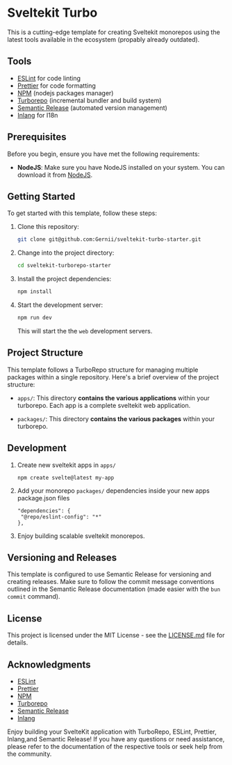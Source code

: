 # Sveltekit Turbo

This is a cutting-edge template for creating Sveltekit monorepos using the latest tools available in the ecosystem (propably already outdated).

## Tools

- [ESLint](https://eslint.org/) for code linting
- [Prettier](https://prettier.io) for code formatting
- [NPM](https://www.npmjs.com/) (nodejs packages manager)
- [Turborepo](https://turbo.build/repo) (incremental bundler and build system)
- [Semantic Release](https://semantic-release.gitbook.io/semantic-release/) (automated version management)
- [Inlang](https://inlang.com/) for I18n

## Prerequisites

Before you begin, ensure you have met the following requirements:

- **NodeJS**: Make sure you have NodeJS installed on your system. You can download it from [NodeJS](https://nodejs.org/en).

## Getting Started

To get started with this template, follow these steps:

1. Clone this repository:

   ```bash
   git clone git@github.com:Gernii/sveltekit-turbo-starter.git
   ```

2. Change into the project directory:

   ```bash
   cd sveltekit-turborepo-starter
   ```

3. Install the project dependencies:

   ```bash
   npm install
   ```

4. Start the development server:

   ```bash
   npm run dev
   ```

   This will start the the `web` development servers.

## Project Structure

This template follows a TurboRepo structure for managing multiple packages within a single repository. Here's a brief overview of the project structure:

- `apps/`: This directory **contains the various applications** within your turborepo. Each app is a complete sveltekit web application.

- `packages/`: This directory **contains the various packages** within your turborepo.

## Development

1. Create new sveltekit apps in `apps/`

   ```
   npm create svelte@latest my-app
   ```

2. Add your monorepo `packages/` dependencies inside your new apps package.json files

   ```
   "dependencies": {
   	"@repo/eslint-config": "*"
   },
   ```

3. Enjoy building scalable sveltekit monorepos.

## Versioning and Releases

This template is configured to use Semantic Release for versioning and creating releases. Make sure to follow the commit message conventions outlined in the Semantic Release documentation (made easier with the `bun commit` command).

## License

This project is licensed under the MIT License - see the [LICENSE.md](LICENSE.md) file for details.

## Acknowledgments

- [ESLint](https://eslint.org/)
- [Prettier](https://prettier.io)
- [NPM](https://www.npmjs.com/)
- [Turborepo](https://turbo.build/repo)
- [Semantic Release](https://semantic-release.gitbook.io/semantic-release/)
- [Inlang](https://inlang.com/)

Enjoy building your SvelteKit application with TurboRepo, ESLint, Prettier, Inlang,and Semantic Release! If you have any questions or need assistance, please refer to the documentation of the respective tools or seek help from the community.
